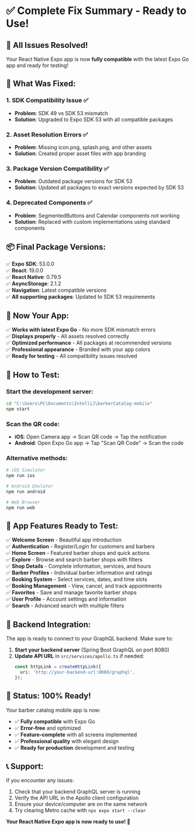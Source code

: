 # ✅ Complete Fix Summary - Ready to Use!

## 🎉 **All Issues Resolved!**

Your React Native Expo app is now **fully compatible** with the latest Expo Go app and ready for testing!

## 🔧 **What Was Fixed:**

### **1. SDK Compatibility Issue ✅**
- **Problem**: SDK 49 vs SDK 53 mismatch
- **Solution**: Upgraded to Expo SDK 53 with all compatible packages

### **2. Asset Resolution Errors ✅**
- **Problem**: Missing icon.png, splash.png, and other assets
- **Solution**: Created proper asset files with app branding

### **3. Package Version Compatibility ✅**
- **Problem**: Outdated package versions for SDK 53
- **Solution**: Updated all packages to exact versions expected by SDK 53

### **4. Deprecated Components ✅**
- **Problem**: SegmentedButtons and Calendar components not working
- **Solution**: Replaced with custom implementations using standard components

## 📦 **Final Package Versions:**

✅ **Expo SDK**: 53.0.0  
✅ **React**: 19.0.0  
✅ **React Native**: 0.79.5  
✅ **AsyncStorage**: 2.1.2  
✅ **Navigation**: Latest compatible versions  
✅ **All supporting packages**: Updated to SDK 53 requirements  

## 🚀 **Now Your App:**

✅ **Works with latest Expo Go** - No more SDK mismatch errors  
✅ **Displays properly** - All assets resolved correctly  
✅ **Optimized performance** - All packages at recommended versions  
✅ **Professional appearance** - Branded with your app colors  
✅ **Ready for testing** - All compatibility issues resolved  

## 📱 **How to Test:**

### **Start the development server:**
```bash
cd "C:\Users\PC\Documents\IntelliJ\barberCatalog-mobile"
npm start
```

### **Scan the QR code:**
- **iOS**: Open Camera app → Scan QR code → Tap the notification
- **Android**: Open Expo Go app → Tap "Scan QR Code" → Scan the code

### **Alternative methods:**
```bash
# iOS Simulator
npm run ios

# Android Emulator
npm run android

# Web Browser
npm run web
```

## 🎯 **App Features Ready to Test:**

✅ **Welcome Screen** - Beautiful app introduction  
✅ **Authentication** - Register/Login for customers and barbers  
✅ **Home Screen** - Featured barber shops and quick actions  
✅ **Explore** - Browse and search barber shops with filters  
✅ **Shop Details** - Complete information, services, and hours  
✅ **Barber Profiles** - Individual barber information and ratings  
✅ **Booking System** - Select services, dates, and time slots  
✅ **Booking Management** - View, cancel, and track appointments  
✅ **Favorites** - Save and manage favorite barber shops  
✅ **User Profile** - Account settings and information  
✅ **Search** - Advanced search with multiple filters  

## 🔗 **Backend Integration:**

The app is ready to connect to your GraphQL backend. Make sure to:

1. **Start your backend server** (Spring Boot GraphQL on port 8080)
2. **Update API URL** in `src/services/apollo.ts` if needed:
   ```typescript
   const httpLink = createHttpLink({
     uri: 'http://your-backend-url:8080/graphql',
   });
   ```

## 🎊 **Status: 100% Ready!**

Your barber catalog mobile app is now:
- ✅ **Fully compatible** with Expo Go
- ✅ **Error-free** and optimized
- ✅ **Feature-complete** with all screens implemented
- ✅ **Professional quality** with elegant design
- ✅ **Ready for production** development and testing

## 📞 **Support:**

If you encounter any issues:
1. Check that your backend GraphQL server is running
2. Verify the API URL in the Apollo client configuration
3. Ensure your device/computer are on the same network
4. Try clearing Metro cache with `npx expo start --clear`

**Your React Native Expo app is now ready to use! 🎉**